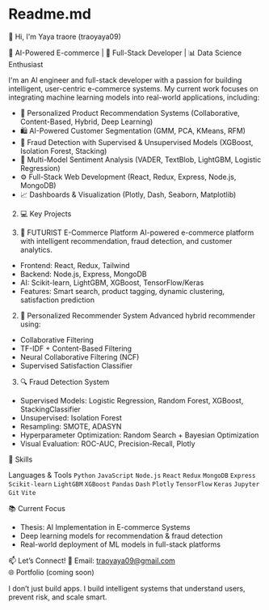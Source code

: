 # Readme.md

👋 Hi, I'm Yaya traore (traoyaya09)

🎯 AI-Powered E-commerce | 🎨 Full-Stack Developer | 📊 Data Science Enthusiast

I'm an AI engineer and full-stack developer with a passion for building intelligent, user-centric e-commerce systems. My current work focuses on integrating machine learning models into real-world applications, including:

- 🧠 Personalized Product Recommendation Systems (Collaborative, Content-Based, Hybrid, Deep Learning)
- 🛍️ AI-Powered Customer Segmentation (GMM, PCA, KMeans, RFM)
- 🧾 Fraud Detection with Supervised & Unsupervised Models (XGBoost, Isolation Forest, Stacking)
- 💬 Multi-Model Sentiment Analysis (VADER, TextBlob, LightGBM, Logistic Regression)
- ⚙️ Full-Stack Web Development (React, Redux, Express, Node.js, MongoDB)
- 📈 Dashboards & Visualization (Plotly, Dash, Seaborn, Matplotlib)



2. 💻 Key Projects

1.  🛒 FUTURIST E-Commerce Platform
AI-powered e-commerce platform with intelligent recommendation, fraud detection, and customer analytics.
- Frontend: React, Redux, Tailwind
- Backend: Node.js, Express, MongoDB
- AI: Scikit-learn, LightGBM, XGBoost, TensorFlow/Keras
- Features: Smart search, product tagging, dynamic clustering, satisfaction prediction

2.  🧠 Personalized Recommender System
Advanced hybrid recommender using:
- Collaborative Filtering
- TF-IDF + Content-Based Filtering
- Neural Collaborative Filtering (NCF)
- Supervised Satisfaction Classifier

3. 🔍 Fraud Detection System
- Supervised Models: Logistic Regression, Random Forest, XGBoost, StackingClassifier
- Unsupervised: Isolation Forest
- Resampling: SMOTE, ADASYN
- Hyperparameter Optimization: Random Search + Bayesian Optimization
- Visual Evaluation: ROC-AUC, Precision-Recall, Plotly



🚀 Skills

Languages & Tools
`Python` `JavaScript` `Node.js` `React` `Redux` `MongoDB` `Express` `Scikit-learn` `LightGBM` `XGBoost` `Pandas` `Dash` `Plotly` `TensorFlow` `Keras` `Jupyter` `Git` `Vite`



📚 Current Focus
- Thesis: AI Implementation in E-commerce Systems
- Deep learning models for recommendation & fraud detection
- Real-world deployment of ML models in full-stack platforms

📫 Let’s Connect!
📩 Email: traoyaya09@gmail.com  
🌐 Portfolio (coming soon)



I don’t just build apps. I build intelligent systems that understand users, prevent risk, and scale smart. 
